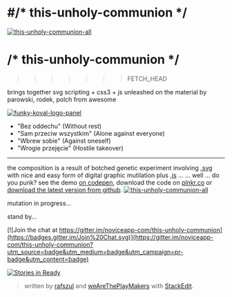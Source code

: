 #/* this-unholy-communion */
=======

[![this-unholy-communion-all](https://s3-us-west-2.amazonaws.com/s.cdpn.io/73058/init-comp-003-01-all-01_cleaned-defs.svg)](https://github.com/noviceapp-com/this-unholy-communion)

# /* this-unholy-communion */
>>>>>>> FETCH_HEAD

brings together svg scripting + css3 + js unleashed on the material by parowski, rodek, polch from awesome

[![funky-koval-logo-panel](https://s3-us-west-2.amazonaws.com/s.cdpn.io/73058/funky-koval-logo-03_cleaned.svg)](http://en.wikipedia.org/wiki/Funky_Koval)

- "Bez oddechu" (Without rest)
- "Sam przeciw wszystkim" (Alone against everyone)
- "Wbrew sobie" (Against oneself)
- "Wrogie przejęcie" (Hostile takeover)

---

the composition is a result of botched genetic experiment involving [.svg](http://www.w3schools.com/svg/default.asp) with nice and easy form of digital graphic mutilation plus [.js](http://www.w3schools.com/js/)  ...
... well ... do you punk?
see the demo [on codepen](http://codepen.io/rafszul/full/EawzWN), download the code on [plnkr.co](http://embed.plnkr.co/leY8hS/preview) or [download the latest version from github](https://github.com/noviceapp-com/this-unholy-communion/).
[![this-unholy-communion-all](https://s3-us-west-2.amazonaws.com/s.cdpn.io/73058/init-comp-003-01-all-01_cleaned-defs.svg)](https://github.com/noviceapp-com/this-unholy-communion)


mutation in progress...

stand by...

[![Join the chat at https://gitter.im/noviceapp-com/this-unholy-communion](https://badges.gitter.im/Join%20Chat.svg)](https://gitter.im/noviceapp-com/this-unholy-communion?utm_source=badge&utm_medium=badge&utm_campaign=pr-badge&utm_content=badge)

[![Stories in Ready](https://badge.waffle.io/noviceapp-com/this-unholy-communion.svg?label=ready&title=Ready)](http://waffle.io/noviceapp-com/this-unholy-communion)


> written by [rafszul](https://github.com/rafszul) and [weAreThePlayMakers](http://wearetheplaymakers.com/) with [StackEdit](https://stackedit.io/).
